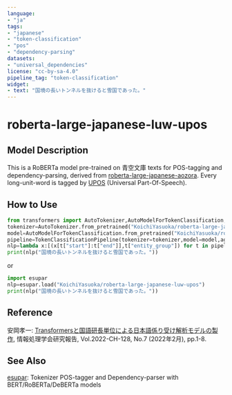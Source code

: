 ```yaml
---
language:
- "ja"
tags:
- "japanese"
- "token-classification"
- "pos"
- "dependency-parsing"
datasets:
- "universal_dependencies"
license: "cc-by-sa-4.0"
pipeline_tag: "token-classification"
widget:
- text: "国境の長いトンネルを抜けると雪国であった。"
---
```


# roberta-large-japanese-luw-upos

## Model Description

This is a RoBERTa model pre-trained on 青空文庫 texts for POS-tagging and dependency-parsing, derived from [roberta-large-japanese-aozora](https://huggingface.co/KoichiYasuoka/roberta-large-japanese-aozora). Every long-unit-word is tagged by [UPOS](https://universaldependencies.org/u/pos/) (Universal Part-Of-Speech).

## How to Use

```py
from transformers import AutoTokenizer,AutoModelForTokenClassification,TokenClassificationPipeline
tokenizer=AutoTokenizer.from_pretrained("KoichiYasuoka/roberta-large-japanese-luw-upos")
model=AutoModelForTokenClassification.from_pretrained("KoichiYasuoka/roberta-large-japanese-luw-upos")
pipeline=TokenClassificationPipeline(tokenizer=tokenizer,model=model,aggregation_strategy="simple")
nlp=lambda x:[(x[t["start"]:t["end"]],t["entity_group"]) for t in pipeline(x)]
print(nlp("国境の長いトンネルを抜けると雪国であった。"))
```

or

```py
import esupar
nlp=esupar.load("KoichiYasuoka/roberta-large-japanese-luw-upos")
print(nlp("国境の長いトンネルを抜けると雪国であった。"))
```

## Reference

安岡孝一: [Transformersと国語研長単位による日本語係り受け解析モデルの製作](http://id.nii.ac.jp/1001/00216223/), 情報処理学会研究報告, Vol.2022-CH-128, No.7 (2022年2月), pp.1-8.

## See Also

[esupar](https://github.com/KoichiYasuoka/esupar): Tokenizer POS-tagger and Dependency-parser with BERT/RoBERTa/DeBERTa models

